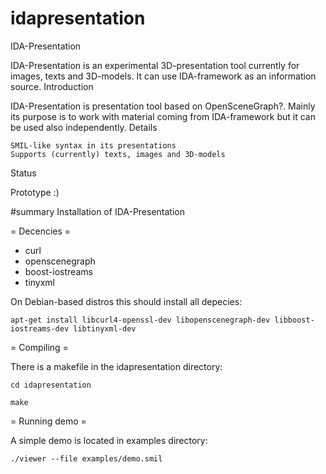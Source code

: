 # idapresentation

IDA-Presentation

IDA-Presentation is an experimental 3D-presentation tool currently for images, texts and 3D-models. It can use IDA-framework as an information source.
Introduction

IDA-Presentation is presentation tool based on OpenSceneGraph?. Mainly its purpose is to work with material coming from IDA-framework but it can be used also independently.
Details

    SMIL-like syntax in its presentations
    Supports (currently) texts, images and 3D-models 

Status

Prototype :) 

#summary Installation of IDA-Presentation

= Decencies =

  * curl 
  * openscenegraph 
  * boost-iostreams
  * tinyxml


On Debian-based distros this should install all depecies: 

`apt-get install libcurl4-openssl-dev libopenscenegraph-dev libboost-iostreams-dev libtinyxml-dev`


= Compiling =

There is a makefile in the idapresentation directory:

`cd idapresentation`

`make`

= Running demo =

A simple demo is located in examples directory:

`./viewer --file examples/demo.smil`
